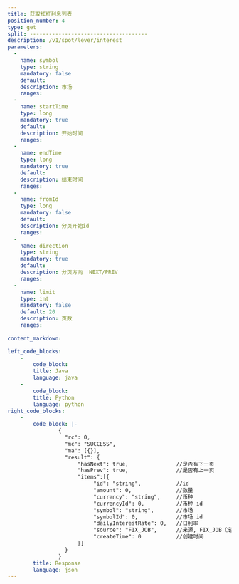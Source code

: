 ```yaml
---
title: 获取杠杆利息列表
position_number: 4
type: get
split: -------------------------------------
description: /v1/spot/lever/interest
parameters:
  -
    name: symbol
    type: string
    mandatory: false
    default:
    description: 市场
    ranges:
  -
    name: startTime
    type: long
    mandatory: true
    default:
    description: 开始时间
    ranges:
  -
    name: endTime
    type: long
    mandatory: true
    default:
    description: 结束时间
    ranges:
  -
    name: fromId
    type: long
    mandatory: false
    default:
    description: 分页开始id
    ranges:
  -
    name: direction
    type: string
    mandatory: true
    default:
    description: 分页方向  NEXT/PREV
    ranges:
  -
    name: limit
    type: int
    mandatory: false
    default: 20
    description: 页数
    ranges:
  
content_markdown: 

left_code_blocks:
    -
        code_block:
        title: Java
        language: java
    -
        code_block:
        title: Python
        language: python
right_code_blocks:
    -
        code_block: |-
                {
                  "rc": 0,
                  "mc": "SUCCESS",
                  "ma": [{}],
                  "result": {
                      "hasNext": true,               //是否有下一页
                      "hasPrev": true,               //是否有上一页
                      "items":[{
                           "id": "string",           //id
                           "amount": 0,              //数量
                           "currency": "string",     //币种
                           "currencyId": 0,          //币种 id
                           "symbol": "string",       //市场
                           "symbolId": 0,            //市场 id
                           "dailyInterestRate": 0,   //日利率
                           "source": "FIX_JOB",      //来源, FIX_JOB（定时任务）/USER（用户借贷）
                           "createTime": 0           //创建时间
                      }]
                  }
                }
        title: Response
        language: json
---
```

